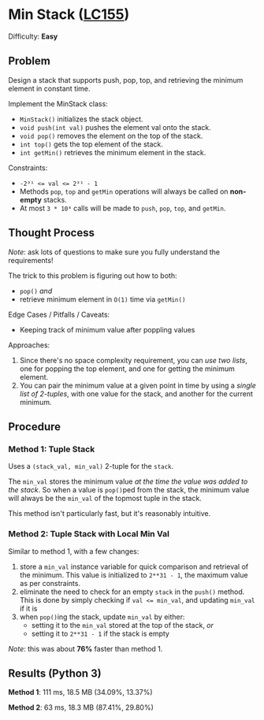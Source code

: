 # Min Stack ([LC155](https://leetcode.com/problems/min-stack/))
Difficulty: **Easy**

## Problem

Design a stack that supports push, pop, top, and retrieving the minimum element in constant time.

Implement the MinStack class:
- `MinStack()` initializes the stack object.
- `void push(int val)` pushes the element val onto the stack.
- `void pop()` removes the element on the top of the stack.
- `int top()` gets the top element of the stack.
- `int getMin()` retrieves the minimum element in the stack.

Constraints:
- `-2³¹ <= val <= 2³¹ - 1`
- Methods `pop`, `top` and `getMin` operations will always be called on **non-empty** stacks.
- At most `3 * 10⁴` calls will be made to `push`, `pop`, `top`, and `getMin`.

## Thought Process

*Note*: ask lots of questions to make sure you fully understand the requirements!

The trick to this problem is figuring out how to both:
- `pop()` *and*
- retrieve minimum element in `O(1)` time via `getMin()`

Edge Cases / Pitfalls / Caveats:
- Keeping track of minimum value after poppling values

Approaches:
1. Since there's no space complexity requirement, you can *use two lists*, one for popping the top element, and one for getting the minimum element.
2. You can pair the minimum value at a given point in time by using a *single list of 2-tuples*, with one value for the stack, and another for the current minimum.

## Procedure

### Method 1: Tuple Stack

Uses a `(stack_val, min_val)` 2-tuple for the `stack`.

The `min_val` stores the minimum value *at the time the value was added to the stack*.  So when a value is `pop()`ped from the stack, the minimum value will always be the `min_val` of the topmost tuple in the stack.

This method isn't particularly fast, but it's reasonably intuitive.

### Method 2: Tuple Stack with Local Min Val

Similar to method 1, with a few changes:
1. store a `min_val` instance variable for quick comparison and retrieval of the minimum.  This value is initialized to `2**31 - 1`, the maximum value as per constraints.
2. eliminate the need to check for an empty `stack` in the `push()` method.  This is done by simply checking if `val <= min_val`, and updating `min_val` if it is
3. when `pop()`ing the stack, update `min_val` by either:
    - setting it to the `min_val` stored at the top of the stack, *or*
    - setting it to `2**31 - 1` if the stack is empty

*Note*: this was about **76%** faster than method 1.

## Results (Python 3)

**Method 1**:  111 ms, 18.5 MB (34.09%, 13.37%)

**Method 2**:  63 ms, 18.3 MB (87.41%, 29.80%)

